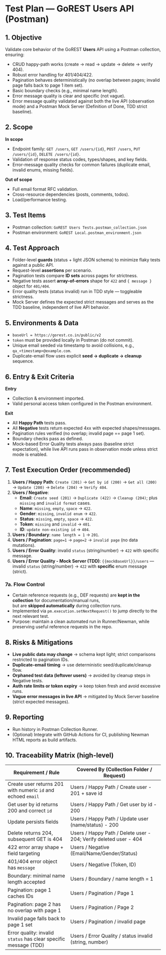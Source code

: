# Test Plan — GoREST Users API (Postman)

## 1. Objective
Validate core behavior of the GoREST **Users** API using a Postman collection, ensuring:
- CRUD happy-path works (create → read → update → delete → verify 404).
- Robust error handling for 401/404/422.
- Pagination behaves deterministically (no overlap between pages; invalid page falls back to page 1 item set).
- Basic boundary checks (e.g., minimal name length).
- Error message quality is clear and specific (not vague).  
- Error message quality validated against both the live API (observation mode) and a Postman Mock Server (Definition of Done, TDD strict baseline).

## 2. Scope
**In scope**
- Endpoint family: `GET /users`, `GET /users/{id}`, `POST /users`, `PUT /users/{id}`, `DELETE /users/{id}`.
- Validation of response status codes, types/shapes, and key fields.
- Error-message quality checks for common failures (duplicate email, invalid enums, missing fields).

**Out of scope**
- Full email format RFC validation.
- Cross-resource dependencies (posts, comments, todos).
- Load/performance testing.

## 3. Test Items
- Postman collection: `GoREST Users Tests.postman_collection.json`
- Postman environment: `GoREST Local.postman_environment.json`

## 4. Test Approach
- Folder-level **guards** (status + light JSON schema) to minimize flaky tests against a public API.
- Request-level **assertions** per scenario.
- Pagination tests compare **ID sets** across pages for strictness.
- Negative tests assert **array-of-errors** shape for `422` and `{ message }` object for `401/404`.
- Error quality tests (status invalid) run in TDD style — toggleable strictness.  
- Mock Server defines the expected strict messages and serves as the TDD baseline, independent of live API behavior.

## 5. Environments & Data
- `baseUrl = https://gorest.co.in/public/v2`
- `token` must be provided locally in Postman (do not commit).
- Unique email seeded via timestamp to avoid collisions, e.g., `qa_<timestamp>@example.com`.
- Duplicate-email flow uses explicit **seed → duplicate → cleanup** sequence.

## 6. Entry & Exit Criteria
**Entry**
- Collection & environment imported.
- Valid personal access token configured in the Postman environment.

**Exit**
- All **Happy Path** tests pass.
- All **Negative** tests return expected 4xx with expected shapes/messages.
- Pagination rules verified (no overlap; invalid page == page 1 set).
- Boundary checks pass as defined.
- Mock-based Error Quality tests always pass (baseline strict expectation), while live API runs pass in observation mode unless strict mode is enabled.

## 7. Test Execution Order (recommended)
1. **Users / Happy Path**: `Create (201)` → `Get by id (200)` → `Get all (200)` → `Update (200)` → `Delete (204)` → `Verify 404`.
2. **Users / Negative**:
   - **Email**: `Create seed (201)` → `Duplicate (422)` → `Cleanup (204)`; plus `missing` and `invalid format` cases.
   - **Name**: `missing`, `empty`, `space` → `422`.
   - **Gender**: `missing`, `invalid enum` → `422`.
   - **Status**: `missing`, `empty`, `space` → `422`.
   - **Token**: `missing` and `invalid` → `401`.
   - **ID**: `update non-existing id` → `404`.
3. **Users / Boundary**: `name length = 1` → `201`.
4. **Users / Pagination**: `page=1` → `page=2` → `invalid page` (no data mutations).
5. **Users / Error Quality**: invalid `status` (string/number) → `422` with specific message.
6. **Users / Error Quality - Mock Server (TDD)**: `{{mockBaseUrl}}/users` — invalid `status` (string/number) → `422` with **specific** enum message (strict).
### 7a. Flow Control
- Certain reference requests (e.g., DEF requests) are **kept in the collection** for documentation/manual runs,  
  but are **skipped automatically** during collection runs.  
- Implemented via `pm.execution.setNextRequest()` to jump directly to the next relevant test.  
- Purpose: maintain a clean automated run in Runner/Newman, while preserving useful reference requests in the repo.

## 8. Risks & Mitigations
- **Live public data may change** → schema kept light; strict comparisons restricted to pagination IDs.  
- **Duplicate-email timing** → use deterministic seed/duplicate/cleanup flow.  
- **Orphaned test data (leftover users)** → avoided by cleanup steps in Negative tests.  
- **Auth rate limits or token expiry** → keep token fresh and avoid excessive runs.  
- **Vague error messages in live API** → mitigated by Mock Server baseline (strict expected messages).

## 9. Reporting
- Run history in Postman Collection Runner.
- (Optional) Integrate with GitHub Actions for CI, publishing Newman HTML reports as build artifacts.

## 10. Traceability Matrix (high-level)
| Requirement / Rule | Covered By (Collection Folder / Request) |
|---|---|
| Create user returns 201 with numeric `id` and echoed `email` | Users / Happy Path / Create user - 201 + save id |
| Get user by id returns 200 and correct `id` | Users / Happy Path / Get user by id - 200 |
| Update persists fields | Users / Happy Path / Update user (name/status) - 200 |
| Delete returns 204, subsequent GET is 404 | Users / Happy Path / Delete user - 204; Verify deleted user - 404 |
| 422 error array shape + field targeting | Users / Negative (Email/Name/Gender/Status) |
| 401/404 error object has `message` | Users / Negative (Token, ID) |
| Boundary: minimal name length accepted | Users / Boundary / name length = 1 |
| Pagination: page 1 caches IDs | Users / Pagination / Page 1 |
| Pagination: page 2 has no overlap with page 1 | Users / Pagination / Page 2 |
| Invalid page falls back to page 1 set | Users / Pagination / invalid page |
| Error quality: invalid `status` has clear specific message (TDD) | Users / Error Quality / status invalid (string, number) |
